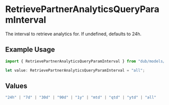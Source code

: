 # RetrievePartnerAnalyticsQueryParamInterval

The interval to retrieve analytics for. If undefined, defaults to 24h.

## Example Usage

```typescript
import { RetrievePartnerAnalyticsQueryParamInterval } from "dub/models/operations";

let value: RetrievePartnerAnalyticsQueryParamInterval = "all";
```

## Values

```typescript
"24h" | "7d" | "30d" | "90d" | "1y" | "mtd" | "qtd" | "ytd" | "all"
```